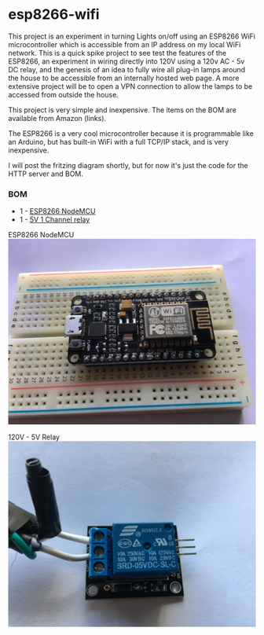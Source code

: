 # esp8266-wifi

This project is an experiment in turning Lights on/off using an ESP8266 WiFi microcontroller which is accessible from an IP address on my local WiFi network. This is a quick spike project to see test the features of the ESP8266, an experiment in wiring directly into 120V using a 120v AC - 5v DC relay, and the genesis of an idea to fully wire all plug-in lamps around the house to be accessible from an internally hosted web page. A more extensive project will be to open a VPN connection to allow the lamps to be accessed from outside the house.

This project is very simple and inexpensive. The items on the BOM are available from Amazon (links).

The ESP8266 is a very cool microcontroller because it is programmable like an Arduino, but has built-in WiFi with a full TCP/IP stack, and is very inexpensive. 

I will post the fritzing diagram shortly, but for now it's just the code for the HTTP server and BOM.

### BOM

+ 1 - [ESP8266 NodeMCU](https://www.amazon.com/ESP8266-microcontroller-NodeMCU-WIFI-CP2102/dp/B071WRD25D/ref=sr_1_5?ie=UTF8&qid=1521067033&sr=8-5&keywords=nodemcu)
+ 1 - [5V 1 Channel relay](https://www.amazon.com/Indicator-Light-Channel-Module-Arduino/dp/B00P7QDJD2/ref=sr_1_5?ie=UTF8&qid=1521067126&sr=8-5&keywords=single+5v+relay)

ESP8266 NodeMCU
![ESP8266](/esp8266.jpg)

120V - 5V Relay
![Relay](/120v-5v-relay.jpg)
